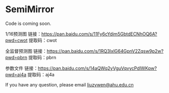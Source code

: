 # SemiMirror
Code is coming soon.

1/16预测图
链接：https://pan.baidu.com/s/11Fy6cYdim5GbtdECNhOQ6A?pwd=cwot 
提取码：cwot

全监督预测图
链接：https://pan.baidu.com/s/1RQ3lxlG64GpnV2Zqsw9p2w?pwd=pbrn 
提取码：pbrn

参数文件
链接：https://pan.baidu.com/s/14aQWq2yVguVqvycPdlWKpw?pwd=aj4a 
提取码：aj4a

If you have any question, please email  liuzywen@ahu.edu.cn
